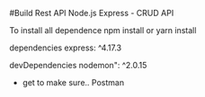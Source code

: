 ﻿#Build Rest API Node.js Express - CRUD API

To install all dependence 
npm install or yarn install 

dependencies 
    express: ^4.17.3
    
    
devDependencies
    nodemon": ^2.0.15
  

- get to make sure..
Postman
